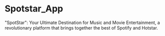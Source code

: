# Spotstar_App
 "SpotStar": Your Ultimate Destination for Music and Movie Entertainment, a revolutionary platform that brings together the best of Spotify and Hotstar.

